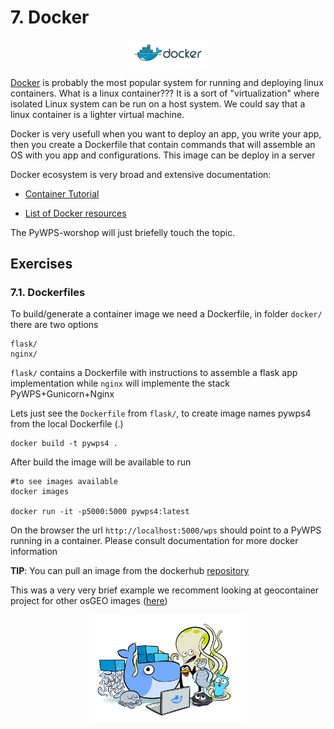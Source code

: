 # 7. Docker



<p align="center" > 
	<img src="./pics/docker02.png" width="25%" heigth="25%" />
</p>


[Docker](https://www.docker.com/) is probably the most popular system for running and deploying linux containers. What is a linux container???  It is a sort of "virtualization" where isolated Linux system can be run on a host system. We could say that a linux container is a lighter virtual machine.

Docker is very usefull when you want to deploy an app, you write your app, then you create a Dockerfile that contain commands that will assemble an OS with you app and configurations. This image can be deploy in a server

Docker ecosystem is very broad and  extensive documentation:

- [Container Tutorial](http://containertutorials.com/)

- [List of Docker resources](https://github.com/veggiemonk/awesome-docker)


The PyWPS-worshop will just briefelly touch the topic.

## Exercises

### 7.1. Dockerfiles

To build/generate a container image we need a Dockerfile, in folder `docker/` there are two options

```
flask/
nginx/
```


``flask/`` contains a Dockerfile with instructions to assemble a flask app implementation while ``nginx`` will implemente the stack PyWPS+Gunicorn+Nginx

Lets just see the `Dockerfile` from `flask/`, to create image names pywps4 from the local Dockerfile (.)

```
docker build -t pywps4 .
```

After build the image will be available to run

```
#to see images available
docker images

docker run -it -p5000:5000 pywps4:latest
```

On the browser the url `http://localhost:5000/wps` should point to a PyWPS running in a container. Please consult documentation for more docker information

**TIP**: You can pull an image from the dockerhub [repository](https://hub.docker.com/r/jorgedejesus/pywps4-demo/)


This was a very very brief example we recomment looking at geocontainer project for other osGEO images ([here](https://hub.docker.com/r/geocontainers/)) 

<p align="center" > 
	<img src="./pics/docker_animals.png" width="50%" heigth="50%" />
</p>
